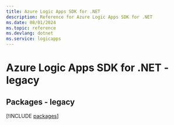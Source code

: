 ```yaml
---
title: Azure Logic Apps SDK for .NET
description: Reference for Azure Logic Apps SDK for .NET
ms.date: 08/01/2024
ms.topic: reference
ms.devlang: dotnet
ms.service: logicapps
---
```

# Azure Logic Apps SDK for .NET - legacy
## Packages - legacy
[!INCLUDE [packages](logic-apps-index.md)]